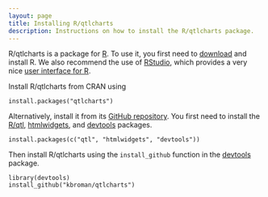 ```yaml
---
layout: page
title: Installing R/qtlcharts
description: Instructions on how to install the R/qtlcharts package.
---
```


R/qtlcharts is a package for [R](https://www.r-project.org). To use it,
you first need to [download](https://cran.r-project.org/) and install
R. We also recommend the use of [RStudio](https://www.rstudio.com/),
which provides a very nice
[user interface for R](https://www.rstudio.com/products/rstudio/download/).

Install R/qtlcharts from CRAN using

    install.packages("qtlcharts")

Alternatively, install it from its
[GitHub repository](https://github.com/kbroman/qtlcharts). You first need to
install the [R/qtl](http://rqtl.org),
[htmlwidgets](http://www.htmlwidgets.org/),
and [devtools](https://github.com/hadley/devtools) packages.

    install.packages(c("qtl", "htmlwidgets", "devtools"))

Then install R/qtlcharts using the `install_github` function in the
[devtools](https://github.com/hadley/devtools) package.

    library(devtools)
    install_github("kbroman/qtlcharts")
